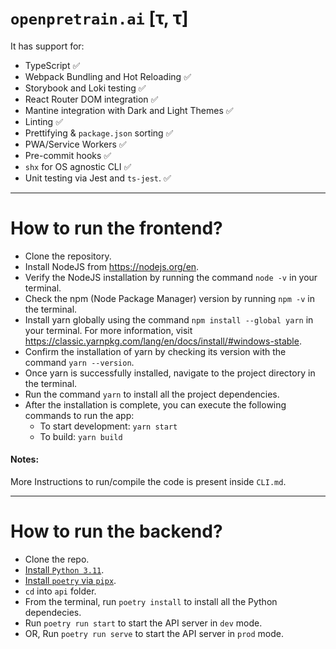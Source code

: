 # `openpretrain.ai` [τ, τ]

It has support for:

- TypeScript ✅
- Webpack Bundling and Hot Reloading ✅
- Storybook and Loki testing ✅
- React Router DOM integration ✅
- Mantine integration with Dark and Light Themes ✅
- Linting ✅
- Prettifying & `package.json` sorting ✅
- PWA/Service Workers ✅
- Pre-commit hooks ✅
- `shx` for OS agnostic CLI ✅
- Unit testing via Jest and `ts-jest`. ✅

---

# How to run the frontend?

- Clone the repository.
- Install NodeJS from https://nodejs.org/en.
- Verify the NodeJS installation by running the command `node -v` in your terminal.
- Check the npm (Node Package Manager) version by running `npm -v` in the terminal.
- Install yarn globally using the command `npm install --global yarn` in your terminal. For more information, visit https://classic.yarnpkg.com/lang/en/docs/install/#windows-stable.
- Confirm the installation of yarn by checking its version with the command `yarn --version`.
- Once yarn is successfully installed, navigate to the project directory in the terminal.
- Run the command `yarn` to install all the project dependencies.
- After the installation is complete, you can execute the following commands to run the app:
   - To start development: `yarn start`
   - To build: `yarn build`
      
#### Notes:

More Instructions to run/compile the code is present inside `CLI.md`.

---

# How to run the backend?

- Clone the repo.
- [Install `Python 3.11`](https://www.python.org/downloads/).
- [Install `poetry` via `pipx`](https://python-poetry.org/docs/#installing-with-pipx).
- `cd` into `api` folder.
- From the terminal, run `poetry install` to install all the Python dependecies.
- Run `poetry run start` to start the API server in `dev` mode.
- OR, Run `poetry run serve` to start the API server in `prod` mode.
